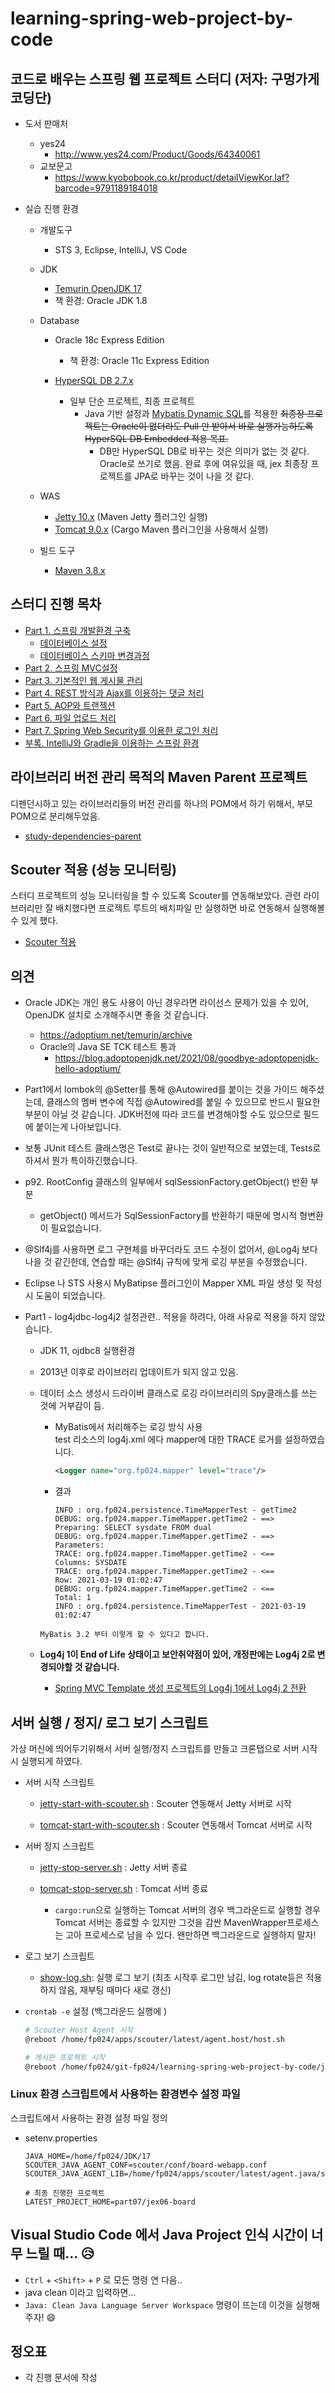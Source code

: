 # learning-spring-web-project-by-code

## 코드로 배우는 스프링 웹 프로젝트 스터디  (저자: 구멍가게코딩단)

* 도서 판매처

    * yes24
        * http://www.yes24.com/Product/Goods/64340061
    * 교보문고
        * https://www.kyobobook.co.kr/product/detailViewKor.laf?barcode=9791189184018

    

* 실습 진행 환경
  
    * 개발도구
        * STS 3, Eclipse, IntelliJ, VS Code
    * JDK
        * [Temurin OpenJDK 17](https://adoptium.net/temurin/archive)
        * 책 환경: Oracle JDK 1.8
        
    * Database
        * Oracle 18c Express Edition
            * 책 환경: Oracle 11c Express Edition
    
        * [HyperSQL DB 2.7.x](http://hsqldb.org/)
            * 일부 단순 프로젝트, 최종 프로젝트
                * Java 기반 설정과 [Mybatis Dynamic SQL](https://mybatis.org/mybatis-dynamic-sql/docs/introduction.html)를 적용한 ~~최종장 프로젝트는 Oracle이 없더라도 Pull 만 받아서 바로 실행가능하도록 HyperSQL DB Embedded 적용 목표.~~
                  * DB만 HyperSQL DB로 바꾸는 것은 의미가 없는 것 같다. Oracle로 쓰기로 했음. 완료 후에 여유있을 때, jex 최종장 프로젝트를 JPA로 바꾸는 것이 나을 것 같다.
        
    * WAS
        * [Jetty 10.x](https://mvnrepository.com/artifact/org.eclipse.jetty/jetty-maven-plugin) (Maven Jetty 플러그인 실행)
        * [Tomcat 9.0.x](https://tomcat.apache.org/download-90.cgi) (Cargo Maven 플러그인을 사용해서 실행)
    * 빌드 도구
        * [Maven 3.8.x](https://maven.apache.org/index.html)
    

## 스터디 진행 목차

* [Part 1. 스프링 개발환경 구축](part01)
  * [데이터베이스 설정](part01/ex00/database)
  * [데이터베이스 스키마 변경과정](db-schema.md)
* [Part 2. 스프링 MVC설정](part02)
* [Part 3. 기본적인 웹 게시물 관리](part03)
* [Part 4. REST 방식과 Ajax를 이용하는 댓글 처리](part04)
* [Part 5. AOP와 트랜젝션](part05)
* [Part 6. 파일 업로드 처리](part06)
* [Part 7. Spring Web Security를 이용한 로그인 처리](part07)
* [부록. IntelliJ와 Gradle을 이용하는 스프링 환경](appendix)



## 라이브러리 버전 관리 목적의 Maven Parent 프로젝트

디펜던시하고 있는 라이브러리들의 버전 관리를 하나의 POM에서 하기 위해서, 부모 POM으로 분리해두었음.

* [study-dependencies-parent](study-dependencies-parent)



## Scouter  적용 (성능 모니터링)

스터디 프로젝트의 성능 모니터링을 할 수 있도록 Scouter를 연동해보았다. 관련 라이브러리만 잘 배치했다면 프로젝트 루트의 배치파일 만 실행하면 바로 연동해서 실행해볼 수 있게 했다.

* [Scouter 적용](scouter)



## 의견

* Oracle JDK는 개인 용도 사용이 아닌 경우라면 라이선스 문제가 있을 수 있어, OpenJDK 설치로
  소개해주시면 좋을 것 같습니다.
    * https://adoptium.net/temurin/archive
    * Oracle의 Java SE TCK 테스트 통과
        * https://blog.adoptopenjdk.net/2021/08/goodbye-adoptopenjdk-hello-adoptium/

* Part1에서 lombok의 @Setter를 통해 @Autowired를 붙이는 것을 가이드 해주셨는데,
  클래스의 멤버 변수에 직접 @Autowired를 붙일 수 있으므로 반드시 필요한 부분이 아닐 것 같습니다.
  JDK버전에 따라 코드를 변경해야할 수도 있으므로 필드에 붙이는게 나아보입니다.

* 보통 JUnit 테스트 클래스명은 Test로 끝나는 것이 일반적으로 보였는데, Tests로 하셔서 뭔가 특이하긴했습니다.

* p92. RootConfig 클래스의 일부에서 sqlSessionFactory.getObject() 반환 부분
    * getObject() 메서드가 SqlSessionFactory를 반환하기 때문에 명시적 형변환이 필요없습니다.

* @Slf4j를 사용하면 로그 구현체를 바꾸더라도 코드 수정이 없어서, @Log4j 보다 나을 것 같긴한데,
  연습할 때는 @Slf4j 규칙에 맞게 로깅 부분을 수정했습니다.

* Eclipse 나 STS 사용시  MyBatipse 플러그인이 Mapper XML 파일 생성 및 작성시 도움이 되었습니다.

* Part1 - log4jdbc-log4j2 설정관련..
  적용을 하려다, 아래 사유로 적용을 하지 않았습니다.
    * JDK 11, ojdbc8 실행환경
  
    * 2013년 이후로 라이브러리 업데이트가 되지 않고 있음.

    * 데이터 소스 생성시 드라이버 클래스로 로깅 라이브러리의 Spy클래스를 쓰는 것에 거부감이 듬.
  
	  * MyBatis에서 처리해주는 로깅 방식 사용  
	    test 리소스의 log4j.xml 에다 mapper에 대한 TRACE 로거를 설정하였습니다.
	    ```xml
		<Logger name="org.fp024.mapper" level="trace"/>
		```
  	
	  * 결과
	    ```
	    INFO : org.fp024.persistence.TimeMapperTest - getTime2
	    DEBUG: org.fp024.mapper.TimeMapper.getTime2 - ==>  Preparing: SELECT sysdate FROM dual
	    DEBUG: org.fp024.mapper.TimeMapper.getTime2 - ==> Parameters: 
	    TRACE: org.fp024.mapper.TimeMapper.getTime2 - <==    Columns: SYSDATE
	    TRACE: org.fp024.mapper.TimeMapper.getTime2 - <==        Row: 2021-03-19 01:02:47
	    DEBUG: org.fp024.mapper.TimeMapper.getTime2 - <==      Total: 1
	    INFO : org.fp024.persistence.TimeMapperTest - 2021-03-19 01:02:47
      ```
      MyBatis 3.2 부터 이렇게 할 수 있다고 합니다.
  
  * **Log4j 1이 End of Life 상태이고 보안취약점이 있어, 개정판에는 Log4j 2로 변경되야할 것 같습니다.**
    
    * [Spring MVC Template 생성 프로젝트의 Log4j 1에서 Log4j 2 전환](./migrate-log4j-1-to-log4j-2.md)



## 서버 실행 / 정지/ 로그 보기 스크립트

가상 머신에 띄어두기위해서 서버 실행/정지 스크립트를 만들고 크론탭으로 서버 시작시 실행되게 하였다.

* 서버 시작 스크립트

  * [jetty-start-with-scouter.sh](jetty-start-with-scouter.sh) : Scouter 연동해서 Jetty 서버로 시작

  * [tomcat-start-with-scouter.sh](tomcat-start-with-scouter.sh) : Scouter 연동해서 Tomcat 서버로 시작

* 서버 정지 스크립트

  * [jetty-stop-server.sh](jetty-stop-server.sh) : Jetty 서버 종료

  * [tomcat-stop-server.sh](tomcat-stop-server.sh) : Tomcat 서버 종료
    * `cargo:run`으로 실행하는 Tomcat 서버의 경우 백그라운드로 실행할 경우 Tomcat 서버는 종료할 수 있지만 그것을 감싼 MavenWrapper프로세스는 고아 프로세스로 남을 수 있다. 왠만하면 백그라운드로 실행하지 말자!

* 로그 보기 스크립트

  * [show-log.sh](show-log.sh): 실행 로그 보기 (최초 시작후 로그만 남김, log rotate등은 적용하지 않음, 재부팅 때마다 새로 갱신)

* `crontab -e` 설정 (백그라운드 실행에 )

  ```bash
  # Scouter Host Agent 시작
  @reboot /home/fp024/apps/scouter/latest/agent.host/host.sh
  
  # 게시판 프로젝트 시작
  @reboot /home/fp024/git-fp024/learning-spring-web-project-by-code/jetty-start-with-scouter.sh
  ```


### Linux  환경 스크립트에서 사용하는  환경변수  설정 파일

스크립트에서 사용하는 환경 설정 파일 정의

* setenv.properties

  ```properties
  JAVA_HOME=/home/fp024/JDK/17
  SCOUTER_JAVA_AGENT_CONF=scouter/conf/board-webapp.conf
  SCOUTER_JAVA_AGENT_LIB=/home/fp024/apps/scouter/latest/agent.java/scouter.agent.jar
  
  # 최종 진행한 프로젝트
  LATEST_PROJECT_HOME=part07/jex06-board
  ```



## Visual Studio Code 에서 Java Project 인식 시간이 너무 느릴 때... 😥

* `Ctrl` + `<Shift>` + `P` 로 모든 명령 연 다음..
* java clean 이라고 입력하면...
* `Java: Clean Java Language Server Workspace` 명령이 뜨는데 이것을 실행해주자! 😄





## 정오표

* 각 진행 문서에 작성

